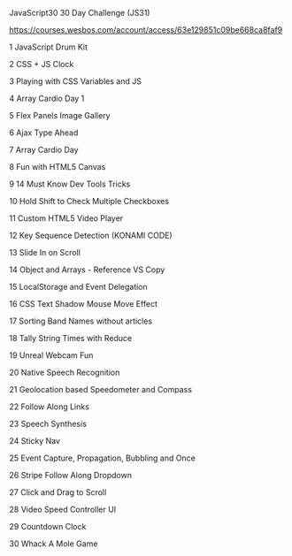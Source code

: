JavaScript30
30 Day Challenge (JS31)

https://courses.wesbos.com/account/access/63e129851c09be668ca8faf9

1
JavaScript Drum Kit

2
CSS + JS Clock

3
Playing with CSS Variables and JS

4
Array Cardio Day 1

5
Flex Panels Image Gallery

6
Ajax Type Ahead

7
Array Cardio Day 

8
Fun with HTML5 Canvas

9
14 Must Know Dev Tools Tricks

10
Hold Shift to Check Multiple Checkboxes

11
Custom HTML5 Video Player

12
Key Sequence Detection (KONAMI CODE)

13
Slide In on Scroll

14
Object and Arrays - Reference VS Copy

15
LocalStorage and Event Delegation

16
CSS Text Shadow Mouse Move Effect

17
Sorting Band Names without articles

18
Tally String Times with Reduce

19
Unreal Webcam Fun

20
Native Speech Recognition

21
Geolocation based Speedometer and Compass

22
Follow Along Links

23
Speech Synthesis

24
Sticky Nav

25
Event Capture, Propagation, Bubbling and Once

26
Stripe Follow Along Dropdown

27
Click and Drag to Scroll

28
Video Speed Controller UI

29
Countdown Clock

30
Whack A Mole Game